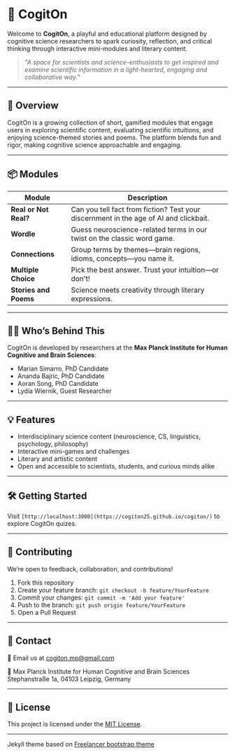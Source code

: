 
# 🧠 CogitOn

Welcome to **CogitOn**, a playful and educational platform designed by cognitive science researchers to spark curiosity, reflection, and critical thinking through interactive mini-modules and literary content.

> _"A space for scientists and science-enthusiasts to get inspired and examine scientific information in a light-hearted, engaging and collaborative way."_

---

## 🚀 Overview

CogitOn is a growing collection of short, gamified modules that engage users in exploring scientific content, evaluating scientific intuitions, and enjoying science-themed stories and poems. The platform blends fun and rigor, making cognitive science approachable and engaging.

---

## 📦 Modules

| Module             | Description |
|--------------------|-------------|
| **Real or Not Real?** | Can you tell fact from fiction? Test your discernment in the age of AI and clickbait. |
| **Wordle**             | Guess neuroscience-related terms in our twist on the classic word game. |
| **Connections**        | Group terms by themes—brain regions, idioms, concepts—you name it. |
| **Multiple Choice**    | Pick the best answer. Trust your intuition—or don't! |
| **Stories and Poems**  | Science meets creativity through literary expressions. |

---

## 🧑‍🔬 Who’s Behind This

CogitOn is developed by researchers at the **Max Planck Institute for Human Cognitive and Brain Sciences**:

- Marian Simarro, PhD Candidate
- Ananda Bajric, PhD Candidate  
- Aoran Song, PhD Candidate  
- Lydia Wiernik, Guest Researcher  

---

## 💡 Features

- Interdisciplinary science content (neuroscience, CS, linguistics, psychology, philosophy)
- Interactive mini-games and challenges
- Literary and artistic content
- Open and accessible to scientists, students, and curious minds alike

---

## 🛠️ Getting Started

Visit `[http://localhost:3000](https://cogiton25.github.io/cogiton/)` to explore CogitOn quizes.

---

## 🤝 Contributing

We’re open to feedback, collaboration, and contributions!

1. Fork this repository
2. Create your feature branch: `git checkout -b feature/YourFeature`
3. Commit your changes: `git commit -m 'Add your feature'`
4. Push to the branch: `git push origin feature/YourFeature`
5. Open a Pull Request

---

## 📍 Contact

📧 Email us at [cogiton.mp@gmail.com](mailto:cogiton.mp@gmail.com)

📍 Max Planck Institute for Human Cognitive and Brain Sciences  
Stephanstraße 1a, 04103 Leipzig, Germany

---

## 📜 License

This project is licensed under the [MIT License](LICENSE).

---


Jekyll theme based on [Freelancer bootstrap theme ]([http://startbootstrap.com/template-overviews/freelancer/](https://startbootstrap.com/theme/freelancer))
